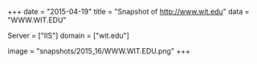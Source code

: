 
+++
date = "2015-04-19"
title = "Snapshot of http://www.wit.edu"
data = "WWW.WIT.EDU"

Server = ["IIS"]
domain = ["wit.edu"]

  image = "snapshots/2015_16/WWW.WIT.EDU.png"
+++
#
